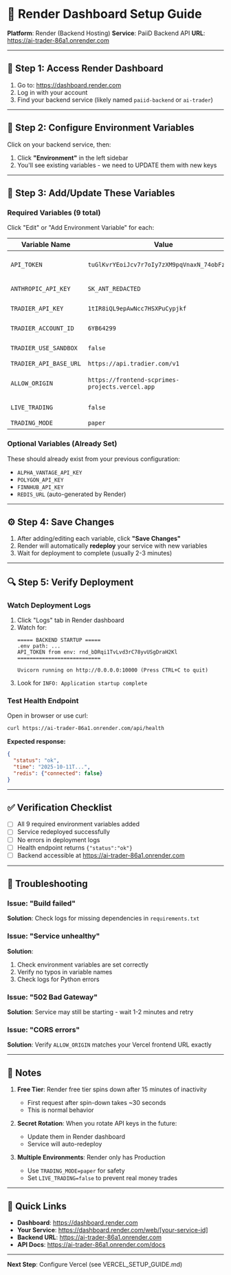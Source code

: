 # 🚀 Render Dashboard Setup Guide

**Platform**: Render (Backend Hosting)
**Service**: PaiiD Backend API
**URL**: https://ai-trader-86a1.onrender.com

---

## 📍 Step 1: Access Render Dashboard

1. Go to: https://dashboard.render.com
2. Log in with your account
3. Find your backend service (likely named `paiid-backend` or `ai-trader`)

---

## 🔧 Step 2: Configure Environment Variables

Click on your backend service, then:
1. Click **"Environment"** in the left sidebar
2. You'll see existing variables - we need to UPDATE them with new keys

---

## 🔐 Step 3: Add/Update These Variables

### Required Variables (9 total)

Click "Edit" or "Add Environment Variable" for each:

| Variable Name | Value | Notes |
|---------------|-------|-------|
| `API_TOKEN` | `tuGlKvrYEoiJcv7r7oIy7zXM9pqVnaxN_74obFz6lVo` | Frontend-backend authentication |
| `ANTHROPIC_API_KEY` | `SK_ANT_REDACTED` | Claude AI (NEW KEY) |
| `TRADIER_API_KEY` | `1tIR8iQL9epAwNcc7HSXPuCypjkf` | Tradier broker (NEW KEY) |
| `TRADIER_ACCOUNT_ID` | `6YB64299` | Your Tradier account |
| `TRADIER_USE_SANDBOX` | `false` | Production mode |
| `TRADIER_API_BASE_URL` | `https://api.tradier.com/v1` | API endpoint |
| `ALLOW_ORIGIN` | `https://frontend-scprimes-projects.vercel.app` | CORS (frontend URL) |
| `LIVE_TRADING` | `false` | Paper trading mode (SAFE) |
| `TRADING_MODE` | `paper` | Paper mode |

### Optional Variables (Already Set)

These should already exist from your previous configuration:
- `ALPHA_VANTAGE_API_KEY`
- `POLYGON_API_KEY`
- `FINNHUB_API_KEY`
- `REDIS_URL` (auto-generated by Render)

---

## ⚙️ Step 4: Save Changes

1. After adding/editing each variable, click **"Save Changes"**
2. Render will automatically **redeploy** your service with new variables
3. Wait for deployment to complete (usually 2-3 minutes)

---

## 🔍 Step 5: Verify Deployment

### Watch Deployment Logs

1. Click "Logs" tab in Render dashboard
2. Watch for:
   ```
   ===== BACKEND STARTUP =====
   .env path: ...
   API_TOKEN from env: rnd_bDRqi1TvLvd3rC78yvUSgDraH2Kl
   ===========================

   Uvicorn running on http://0.0.0.0:10000 (Press CTRL+C to quit)
   ```
3. Look for `INFO: Application startup complete`

### Test Health Endpoint

Open in browser or use curl:
```bash
curl https://ai-trader-86a1.onrender.com/api/health
```

**Expected response:**
```json
{
  "status": "ok",
  "time": "2025-10-11T...",
  "redis": {"connected": false}
}
```

---

## ✅ Verification Checklist

- [ ] All 9 required environment variables added
- [ ] Service redeployed successfully
- [ ] No errors in deployment logs
- [ ] Health endpoint returns `{"status":"ok"}`
- [ ] Backend accessible at https://ai-trader-86a1.onrender.com

---

## 🐛 Troubleshooting

### Issue: "Build failed"
**Solution**: Check logs for missing dependencies in `requirements.txt`

### Issue: "Service unhealthy"
**Solution**:
1. Check environment variables are set correctly
2. Verify no typos in variable names
3. Check logs for Python errors

### Issue: "502 Bad Gateway"
**Solution**: Service may still be starting - wait 1-2 minutes and retry

### Issue: "CORS errors"
**Solution**: Verify `ALLOW_ORIGIN` matches your Vercel frontend URL exactly

---

## 📝 Notes

1. **Free Tier**: Render free tier spins down after 15 minutes of inactivity
   - First request after spin-down takes ~30 seconds
   - This is normal behavior

2. **Secret Rotation**: When you rotate API keys in the future:
   - Update them in Render dashboard
   - Service will auto-redeploy

3. **Multiple Environments**: Render only has Production
   - Use `TRADING_MODE=paper` for safety
   - Set `LIVE_TRADING=false` to prevent real money trades

---

## 🔗 Quick Links

- **Dashboard**: https://dashboard.render.com
- **Your Service**: https://dashboard.render.com/web/[your-service-id]
- **Backend URL**: https://ai-trader-86a1.onrender.com
- **API Docs**: https://ai-trader-86a1.onrender.com/docs

---

**Next Step**: Configure Vercel (see VERCEL_SETUP_GUIDE.md)
